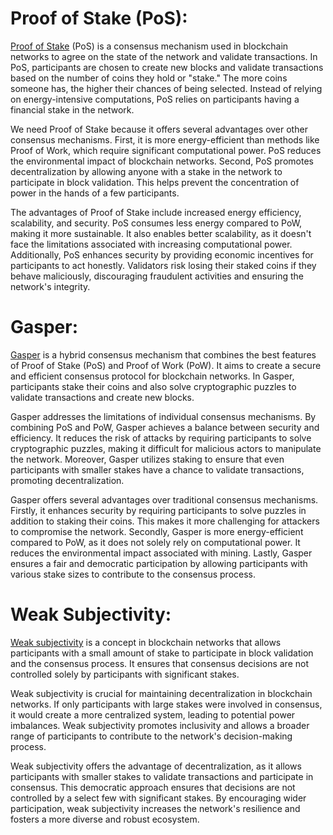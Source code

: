 # Proof of Stake (PoS):

[Proof of Stake](https://ethereum.org/en/developers/docs/consensus-mechanisms/pos/) (PoS) is a consensus mechanism used in blockchain networks to agree on the state of the network and validate transactions. In PoS, participants are chosen to create new blocks and validate transactions based on the number of coins they hold or "stake." The more coins someone has, the higher their chances of being selected. Instead of relying on energy-intensive computations, PoS relies on participants having a financial stake in the network.

We need Proof of Stake because it offers several advantages over other consensus mechanisms. First, it is more energy-efficient than methods like Proof of Work, which require significant computational power. PoS reduces the environmental impact of blockchain networks. Second, PoS promotes decentralization by allowing anyone with a stake in the network to participate in block validation. This helps prevent the concentration of power in the hands of a few participants.

The advantages of Proof of Stake include increased energy efficiency, scalability, and security. PoS consumes less energy compared to PoW, making it more sustainable. It also enables better scalability, as it doesn't face the limitations associated with increasing computational power. Additionally, PoS enhances security by providing economic incentives for participants to act honestly. Validators risk losing their staked coins if they behave maliciously, discouraging fraudulent activities and ensuring the network's integrity.



# Gasper:

[Gasper](https://ethereum.org/en/developers/docs/consensus-mechanisms/pos/gasper/) is a hybrid consensus mechanism that combines the best features of Proof of Stake (PoS) and Proof of Work (PoW). It aims to create a secure and efficient consensus protocol for blockchain networks. In Gasper, participants stake their coins and also solve cryptographic puzzles to validate transactions and create new blocks.

Gasper addresses the limitations of individual consensus mechanisms. By combining PoS and PoW, Gasper achieves a balance between security and efficiency. It reduces the risk of attacks by requiring participants to solve cryptographic puzzles, making it difficult for malicious actors to manipulate the network. Moreover, Gasper utilizes staking to ensure that even participants with smaller stakes have a chance to validate transactions, promoting decentralization.

Gasper offers several advantages over traditional consensus mechanisms. Firstly, it enhances security by requiring participants to solve puzzles in addition to staking their coins. This makes it more challenging for attackers to compromise the network. Secondly, Gasper is more energy-efficient compared to PoW, as it does not solely rely on computational power. It reduces the environmental impact associated with mining. Lastly, Gasper ensures a fair and democratic participation by allowing participants with various stake sizes to contribute to the consensus process.

# Weak Subjectivity:

[Weak subjectivity](https://ethereum.org/en/developers/docs/consensus-mechanisms/pos/weak-subjectivity/) is a concept in blockchain networks that allows participants with a small amount of stake to participate in block validation and the consensus process. It ensures that consensus decisions are not controlled solely by participants with significant stakes.

Weak subjectivity is crucial for maintaining decentralization in blockchain networks. If only participants with large stakes were involved in consensus, it would create a more centralized system, leading to potential power imbalances. Weak subjectivity promotes inclusivity and allows a broader range of participants to contribute to the network's decision-making process.

Weak subjectivity offers the advantage of decentralization, as it allows participants with smaller stakes to validate transactions and participate in consensus. This democratic approach ensures that decisions are not controlled by a select few with significant stakes. By encouraging wider participation, weak subjectivity increases the network's resilience and fosters a more diverse and robust ecosystem.
